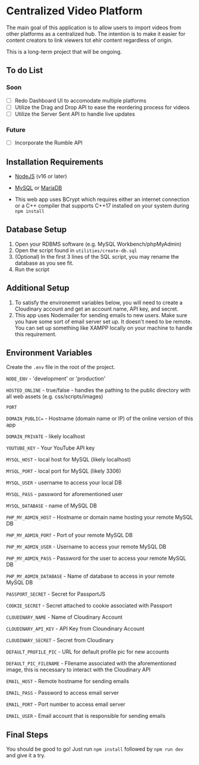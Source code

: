 # Centralized Video Platform

The main goal of this application is to allow users to import videos from other platforms as a centralized hub. The intention is to make it easier for content creators to link viewers tot ehir content regardless of origin.

This is a long-term project that will be ongoing.

## To do List

### Soon
- [ ] Redo Dashboard UI to accomodate multiple platforms
- [ ] Utilize the Drag and Drop API to ease the reordering process for videos
- [ ] Utilize the Server Sent API to handle live updates

### Future
- [ ] Incorporate the Rumble API

## Installation Requirements

* [NodeJS](https://nodejs.org/en/download) (v16 or later)

* [MySQL](https://www.mysql.com/downloads/) or [MariaDB](https://mariadb.org/download/)

* This web app uses BCrypt which requires either an internet connection or a C++ compiler that supports C++17 installed on your system during `npm install`

## Database Setup
1. Open your RDBMS software (e.g. MySQL Workbench/phpMyAdmin)
2. Open the script found in `utilities/create-db.sql`
3. (Optional) In the first 3 lines of the SQL script, you may rename the database as you see fit.
4. Run the script

## Additional Setup
1. To satisfy the environemnt variables below, you will need to create a Cloudinary account and get an account name, API key, and secret.
2. This app uses Nodemailer for sending emails to new users. Make sure you have some sort of email server set up. It doesn't need to be remote. You can set up something like XAMPP locally on your machine to handle this requirement.

## Environment Variables
Create the `.env` file in the root of the project.

`NODE_ENV` - 'development' or 'production'

`HOSTED_ONLINE` - true/false - handles the pathing to the public directory with all web assets (e.g. css/scripts/images)

`PORT`

`DOMAIN_PUBLIC=` - Hostname (domain name or IP) of the online version of this app

`DOMAIN_PRIVATE` - likely localhost

`YOUTUBE_KEY` - Your YouTube API key

`MYSQL_HOST` - local host for MySQL (likely localhost)

`MYSQL_PORT` - local port for MySQL (likely 3306)

`MYSQL_USER` - username to access your local DB

`MYSQL_PASS` - password for aforementioned user

`MYSQL_DATABASE` - name of MySQL DB

`PHP_MY_ADMIN_HOST` - Hostname or domain name hosting your remote MySQL DB

`PHP_MY_ADMIN_PORT` - Port of your remote MySQL DB

`PHP_MY_ADMIN_USER` - Username to access your remote MySQL DB

`PHP_MY_ADMIN_PASS` - Password for the user to access your remote MySQL DB

`PHP_MY_ADMIN_DATABASE` - Name of database to access in your remote MySQL DB

`PASSPORT_SECRET` - Secret for PassportJS

`COOKIE_SECRET` - Secret attached to cookie associated with Passport

`CLOUDINARY_NAME` - Name of Cloudinary Account

`CLOUDINARY_API_KEY` - API Key from Cloundinary Account

`CLOUDINARY_SECRET` - Secret from Cloudinary

`DEFAULT_PROFILE_PIC` - URL for default profile pic for new accounts

`DEFAULT_PIC_FILENAME` - FIlename associated with the aforementioned image, this is necessary to interact with the Cloudinary API

`EMAIL_HOST` - Remote hostname for sending emails

`EMAIL_PASS` - Password to access email server

`EMAIL_PORT` - Port number to access email server

`EMAIL_USER` - Email account that is responsible for sending emails

## Final Steps

You should be good to go! Just run `npm install` followed by `npm run dev` and give it a try.